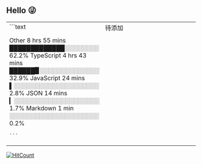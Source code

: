 ## Hello 😜
<table>
<tr>
<td valign="top" width="50%">
```text 
        
 Other       8 hrs 55 mins  █████████████░░░░░░░░  62.2%
TypeScript  4 hrs 43 mins  ██████▉░░░░░░░░░░░░░░  32.9%
JavaScript  24 mins        ▌░░░░░░░░░░░░░░░░░░░░   2.8%
JSON        14 mins        ▎░░░░░░░░░░░░░░░░░░░░   1.7%
Markdown    1 min          ░░░░░░░░░░░░░░░░░░░░░   0.2% 
 
    ```
</td>
<td valign="top" width="50%">
待添加
</td>
</tr>
</table>


[![HitCount](http://hits.dwyl.com/grewer@grewercn/Grew'er.svg)](http://hits.dwyl.com/grewer@grewercn/Grew'er)
